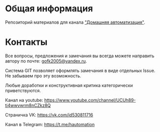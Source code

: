 # Общая информация

Репозиторий материалов для канала ["Домашняя автоматизация"](https://www.youtube.com/channel/UCUh89-ti4wwvwrm8nCZkz8Q).

# Контакты

Все вопросы, предложения и замечания вы всегда можете направить автору по почте: gofk2005@yandex.ru.

Система GIT позволяет оформлять замечания в виде отдельных Issue. Не забываем про эту возможность.

Любые доработки и конструктивная критика категорически приветствуются. 

Канал на youtube: https://www.youtube.com/channel/UCUh89-ti4wwvwrm8nCZkz8Q

Страничка VK: https://vk.com/id530811716

Канал в Telegram: https://t.me/hautomation
